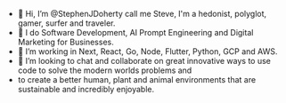 - 👋 Hi, I’m @StephenJDoherty call me Steve, I'm a hedonist, polyglot, gamer, surfer and traveler.
- 👀 I do Software Development, AI Prompt Engineering and Digital Marketing for Businesses.
- 🌱 I’m working in Next, React, Go, Node, Flutter, Python, GCP and AWS.
- 💞️ I’m looking to chat and collaborate on great innovative ways to use code to solve the modern worlds problems and
- to create a better human, plant and animal environments that are sustainable and incredibly enjoyable.

<!---
StephenJDoherty/StephenJDoherty is a ✨ special ✨ repository because its `README.md` (this file) appears on your GitHub profile.
You can click the Preview link to take a look at your changes.
--->
